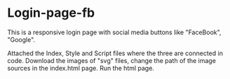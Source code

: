 # Login-page-fb
This is a responsive login page with social media buttons like "FaceBook", "Google". 

Attached the Index, Style and Script files where the three are connected in code. 
Download the images of "svg" files, change the path of the image sources in the index.html page.
Run the html page.
